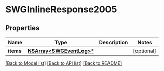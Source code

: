 # SWGInlineResponse2005

## Properties
Name | Type | Description | Notes
------------ | ------------- | ------------- | -------------
**items** | [**NSArray&lt;SWGEventLog&gt;***](SWGEventLog.md) |  | [optional] 

[[Back to Model list]](../README.md#documentation-for-models) [[Back to API list]](../README.md#documentation-for-api-endpoints) [[Back to README]](../README.md)


